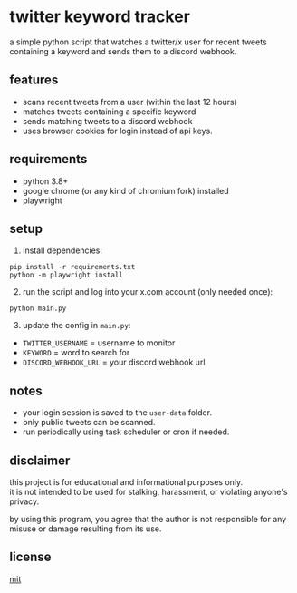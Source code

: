 # twitter keyword tracker

a simple python script that watches a twitter/x user for recent tweets containing a keyword and sends them to a discord webhook.

## features

* scans recent tweets from a user (within the last 12 hours)
* matches tweets containing a specific keyword
* sends matching tweets to a discord webhook
* uses browser cookies for login instead of api keys.

## requirements

* python 3.8+
* google chrome (or any kind of chromium fork) installed
* playwright

## setup

1. install dependencies:

```terminal
pip install -r requirements.txt
python -m playwright install
```

2. run the script and log into your x.com account (only needed once):

```terminal
python main.py
```

3. update the config in `main.py`:

* `TWITTER_USERNAME` = username to monitor
* `KEYWORD` = word to search for
* `DISCORD_WEBHOOK_URL` = your discord webhook url

## notes

* your login session is saved to the `user-data` folder.
* only public tweets can be scanned.
* run periodically using task scheduler or cron if needed.

## disclaimer

this project is for educational and informational purposes only.  
it is not intended to be used for stalking, harassment, or violating anyone's privacy.

by using this program, you agree that the author is not responsible for any misuse or damage resulting from its use.

## license

[mit](LICENSE)
